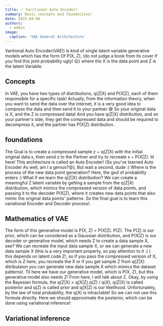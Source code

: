 ```yaml
---
title: ✅ Varitional Auto Encoder!
summary: Basic concepts and foundations!
date: 2025-04-09
authors:
  - admin
image:
  caption: 'VAE General Architecture'
---
```

Varitional Auto Encoder(VAE!) is kind of single latent variable generative models which has the form Of P(X, Z), (do not judge a book from its cover if you find this joint probability ugly! 😛) where the X is the data point and Z is the latent Variable.
## Concepts
In VAE, you have two types of distributions, q(Z|X) and P(X|Z), each of them responsible for a specific task!
Actually, from the information theory, when you want to send the data over the internet, it is a very good idea to compress the data and then send it to your partner 😅 So your original data is X, and the Z is compressed data! And you have q(Z|X) distribution, and on your partner's side, they get the compressed data and should be required to decompress it, and the partner has P(X|Z) distribution.

## foundations
The Goal is to create a compressed sample z ~ q(Z|X) with the initial original data x, then send z to the Partner and try to recreate x ~ P(X|Z). til here! This architecture is called an Auto Encoder! (So you've learned Auto Encoder As well, am I a genius?😝), But wait a second, dude :) Where is the process of the new data point generation? Here, the god of probability enters :) What if we learn the q(Z|X) distribution? We can create a meaningful Z latent variable by getting a sample from the q(Z|X) distribution, which mimics the compressed version of data points, and passing it to the decoder P(X|Z), where it creates new data points that also mimic the original data points' patterns. So the final goal is to learn this variational Encoder and Decoder process!.

## Mathematics of VAE
The form of this generative model is P(X, Z) = P(X|Z). P(Z). The P(Z) is our prior, which can be considered as a Gaussian distribution, and P(X|Z) is our decoder or generative model, which needs Z to create a data sample X, see? We can recreate the input data sample X, or we can generate a new data sample X (this is a very important property, so pay attention to it :) ) this depends on latent code Z!, so if you pass the compressed version of X, which is Z here, you recreate the X or if you get sample Z from q(Z|X) ditributaion you can generate new data sample X which mimics the dataset patterns!. Til here we have our generative model, which is P(X, Z), but this generative model also needs Z! From here, I will talk about Z. 
Okay, by using the Bayesian formula, the q(Z|X) = q(X|Z).q(Z) / q(X), q(Z|X) is called posterior and q(Z) is called prior and q(X|Z) is our likelihood. Unfortunately, by the law of total probability, the q(X) is intractable! So we can not use this formula directly. Here we should approximate the posterior, which can be done using variational inference!

## Variational inference

